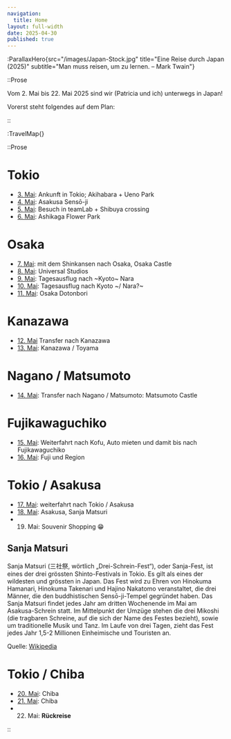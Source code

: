 ```yaml
---
navigation:
  title: Home
layout: full-width
date: 2025-04-30
published: true
---
```


:ParallaxHero{src="/images/Japan-Stock.jpg" title="Eine Reise durch Japan (2025)" subtitle="Man muss reisen, um zu lernen. – Mark Twain"}

::Prose

Vom 2. Mai bis 22. Mai 2025 sind wir (Patricia und ich) unterwegs in Japan!

Vorerst steht folgendes auf dem Plan:

::

:TravelMap{}

::Prose

# Tokio

- [3. Mai](/tokio/mai-03): Ankunft in Tokio; Akihabara + Ueno Park
- [4. Mai](/tokio/mai-04): Asakusa Sensō-ji
- [5. Mai](/tokio/mai-05): Besuch in teamLab + Shibuya crossing
- [6. Mai](/tokio/mai-06): Ashikaga Flower Park

# Osaka

- [7. Mai](/osaka/mai-07): mit dem Shinkansen nach Osaka, Osaka Castle
- [8. Mai](/osaka/mai-08): Universal Studios
- [9. Mai](/osaka/mai-09): Tagesausflug nach ~Kyoto~ Nara 
- [10. Mai](/osaka/mai-10): Tagesausflug nach Kyoto ~/ Nara?~
- [11. Mai](/osaka/mai-11): Osaka Dotonbori

# Kanazawa

- [12. Mai](/kanazawa/mai-12) Transfer nach Kanazawa
- [13. Mai](/kanazawa/mai-13): Kanazawa / Toyama

# Nagano / Matsumoto

- [14. Mai](/matsumoto/mai-14): Transfer nach Nagano / Matsumoto: Matsumoto Castle

# Fujikawaguchiko

- [15. Mai](/fujikawaguchiko/mai-15): Weiterfahrt nach Kofu, Auto mieten und damit bis nach Fujikawaguchiko
- [16. Mai](/fujikawaguchiko/mai-16): Fuji und Region

# Tokio / Asakusa

- [17. Mai](/tokio/mai-17): weiterfahrt nach Tokio / Asakusa
- [18. Mai](/tokio/mai-18): Asakusa, Sanja Matsuri
- 19. Mai: Souvenir Shopping 😁

## Sanja Matsuri

Sanja Matsuri (三社祭, wörtlich „Drei-Schrein-Fest“), oder Sanja-Fest,
ist eines der drei grössten Shinto-Festivals in Tokio.
Es gilt als eines der wildesten und grössten in Japan.
Das Fest wird zu Ehren von Hinokuma Hamanari, Hinokuma Takenari und Hajino Nakatomo veranstaltet,
die drei Männer, die den buddhistischen Sensō-ji-Tempel gegründet haben.
Das Sanja Matsuri findet jedes Jahr am dritten Wochenende im Mai am Asakusa-Schrein statt.
Im Mittelpunkt der Umzüge stehen die drei Mikoshi (die tragbaren Schreine, auf die sich der Name des Festes bezieht),
sowie um traditionelle Musik und Tanz. Im Laufe von drei Tagen,
zieht das Fest jedes Jahr 1,5-2 Millionen Einheimische und Touristen an.

Quelle: [Wikipedia](https://en.wikipedia.org/wiki/Sanja_Matsuri)

# Tokio / Chiba

- [20. Mai](/chiba/mai-20): Chiba
- [21. Mai](/chiba/mai-21): Chiba
- 22. Mai: **Rückreise**

::
